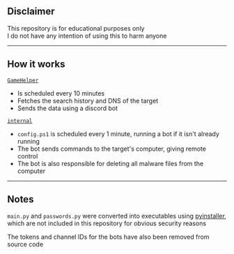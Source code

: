 ## Disclaimer
This repository is for educational purposes only  
I do not have any intention of using this to harm anyone

---
## How it works

[`GameHelper`](files\\GameHelper)
- Is scheduled every 10 minutes
- Fetches the search history and DNS of the target
- Sends the data using a discord bot

[`internal`](files\\internal)
- `config.ps1` is scheduled every 1 minute, running a bot if it isn't already running
- The bot sends commands to the target's computer, giving remote control
- The bot is also responsible for deleting all malware files from the computer

---

## Notes
`main.py` and `passwords.py` were converted into executables using [pyinstaller](https://pypi.org/project/pyinstaller/), which are not included in this repository for obvious security reasons

The tokens and channel IDs for the bots have also been removed from source code
